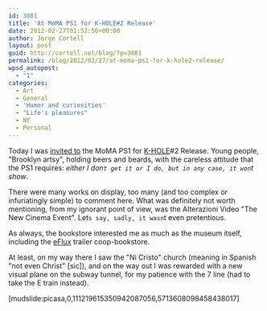 ```yaml
---
id: 3881
title: 'At MoMA PS1 for K-HOLE#2 Release'
date: 2012-02-27T01:52:50+00:00
author: Jorge Cortell
layout: post
guid: http://cortell.net/blog/?p=3881
permalink: /blog/2012/02/27/at-moma-ps1-for-k-hole2-release/
wpsd_autopost:
  - "1"
categories:
  - Art
  - General
  - 'Humor and curiosities'
  - "Life's pleasures"
  - NY
  - Personal
---
```

Today I was <a title="http://momaps1.org/calendar/view/338/" href="http://momaps1.org/calendar/view/338/" target="_blank">invited to</a> the MoMA PS1 for <a title="http://khole.net/" href="http://khole.net/" target="_blank">K-HOLE</a>#2 Release. Young people, "Brooklyn artsy", holding beers and beards, with the careless attitude that the PS1 requires: _either I don`t get it or I do, but in any case, it won`t show_.

There were many works on display, too many (and too complex or infuriatingly simple) to comment here. What was definitely not worth mentioning, from my ignorant point of view, was the Alterazioni Video "The New Cinema Event". Let`s say, sadly, it wasn`t even pretentious.

As always, the bookstore interested me as much as the museum itself, including the <a title="http://www.e-flux.com/journals/" href="http://www.e-flux.com/journals/" target="_blank">eFlux</a> trailer coop-bookstore.

At least, on my way there I saw the "Ni Cristo" church (meaning in Spanish "not even Christ" [sic]), and on the way out I was rewarded with a new visual plane on the subway tunnel, for my patience with the 7 line (had to take the E train instead).

[mudslide:picasa,0,111219615350942087056,5713608098458438017]